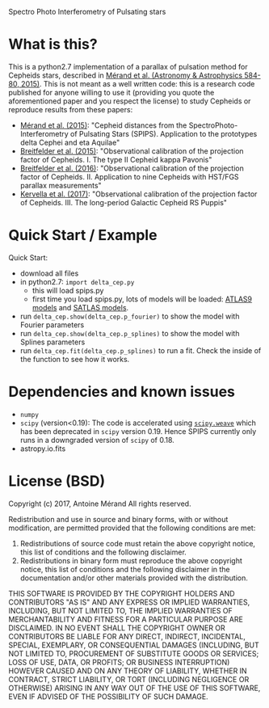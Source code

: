 Spectro Photo Interferometry of Pulsating stars

# What is this?

This is a python2.7 implementation of a parallax of pulsation method for Cepheids stars, described in [Mérand et al. (Astronomy & Astrophysics 584-80, 2015)](http://adsabs.harvard.edu/abs/2015A%26A...584A..80M). This is not meant as a well written code: this is a research code published for anyone willing to use it (providing you quote the aforementioned paper and you respect the license) to study Cepheids or reproduce results from these papers:
 - [Mérand et al. (2015)](http://adsabs.harvard.edu/abs/2015A%26A...584A..80M): "Cepheid distances from the SpectroPhoto-Interferometry of Pulsating Stars (SPIPS). Application to the prototypes delta Cephei and eta Aquilae"
 - [Breitfelder et al. (2015)](http://adsabs.harvard.edu/abs/2015A%26A...576A..64B): "Observational calibration of the projection factor of Cepheids. I. The type II Cepheid kappa Pavonis"
 - [Breitfelder et al. (2016)](http://adsabs.harvard.edu/abs/2016A%26A...587A.117B): "Observational calibration of the projection factor of Cepheids. II. Application to nine Cepheids with HST/FGS parallax measurements"
 - [Kervella et al. (2017)](http://adsabs.harvard.edu/abs/2017A%26A...600A.127K): "Observational calibration of the projection factor of Cepheids. III. The long-period Galactic Cepheid RS Puppis"

# Quick Start / Example

Quick Start:
 - download all files
 - in python2.7: `import delta_cep.py`
   - this will load spips.py
   - first time you load spips.py, lots of models will be loaded: [ATLAS9 models](http://wwwuser.oats.inaf.it/castelli/grids.html) and [SATLAS models](http://cdsarc.u-strasbg.fr/viz-bin/Cat?J/A%2bA/554/A98).
 - run `delta_cep.show(delta_cep.p_fourier)` to show the model with Fourier parameters
 - run `delta_cep.show(delta_cep.p_splines)` to show the model with Splines parameters
 - run `delta_cep.fit(delta_cep.p_splines)` to run a fit. Check the inside of the function to see how it works.

# Dependencies and known issues

- `numpy`
- `scipy` (version<0.19): The code is accelerated using [`scipy.weave`](https://docs.scipy.org/doc/scipy-0.18.1/reference/tutorial/weave.html) which has been deprecated in `scipy` version 0.19. Hence SPIPS currently only runs in a downgraded version of `scipy` of 0.18.
- astropy.io.fits

# License (BSD)

Copyright (c) 2017, Antoine Mérand
All rights reserved.

Redistribution and use in source and binary forms, with or without
modification, are permitted provided that the following conditions are met:

1. Redistributions of source code must retain the above copyright notice, this
   list of conditions and the following disclaimer.
2. Redistributions in binary form must reproduce the above copyright notice,
   this list of conditions and the following disclaimer in the documentation
   and/or other materials provided with the distribution.

THIS SOFTWARE IS PROVIDED BY THE COPYRIGHT HOLDERS AND CONTRIBUTORS "AS IS" AND
ANY EXPRESS OR IMPLIED WARRANTIES, INCLUDING, BUT NOT LIMITED TO, THE IMPLIED
WARRANTIES OF MERCHANTABILITY AND FITNESS FOR A PARTICULAR PURPOSE ARE
DISCLAIMED. IN NO EVENT SHALL THE COPYRIGHT OWNER OR CONTRIBUTORS BE LIABLE FOR
ANY DIRECT, INDIRECT, INCIDENTAL, SPECIAL, EXEMPLARY, OR CONSEQUENTIAL DAMAGES
(INCLUDING, BUT NOT LIMITED TO, PROCUREMENT OF SUBSTITUTE GOODS OR SERVICES;
LOSS OF USE, DATA, OR PROFITS; OR BUSINESS INTERRUPTION) HOWEVER CAUSED AND
ON ANY THEORY OF LIABILITY, WHETHER IN CONTRACT, STRICT LIABILITY, OR TORT
(INCLUDING NEGLIGENCE OR OTHERWISE) ARISING IN ANY WAY OUT OF THE USE OF THIS
SOFTWARE, EVEN IF ADVISED OF THE POSSIBILITY OF SUCH DAMAGE.
